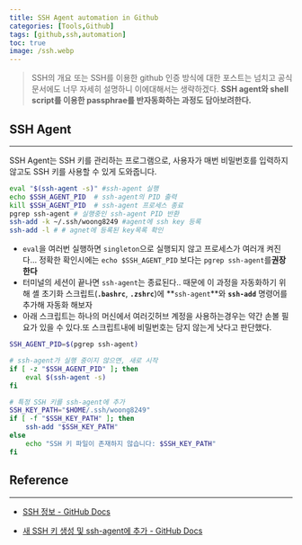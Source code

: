 ```yaml
---
title: SSH Agent automation in Github
categories: [Tools,Github]
tags: [github,ssh,automation]
toc: true
image: /ssh.webp
---
```



<blockquote class="prompt-tip">
SSH의 개요 또는 SSH를 이용한 github 인증 방식에 대한 포스트는 넘치고 공식문서에도 너무 자세히 설명하니 이에대해서는 생략하겠다.
<b>SSH agent와 shell script를 이용한 passphrae를 반자동화하는 과정도 담아보려한다.</b>
</blockquote>

## SSH Agent

---

SSH Agent는 SSH 키를 관리하는 프로그램으로, 사용자가 매번 비밀번호를 입력하지 않고도 SSH 키를 사용할 수 있게 도와줍니다.

```bash
eval "$(ssh-agent -s)" #ssh-agent 실행
echo $SSH_AGENT_PID  # ssh-agent의 PID 출력
kill $SSH_AGENT_PID  # ssh-agent 프로세스 종료
pgrep ssh-agent # 실행중인 ssh-agent PID 반환
ssh-add -k ~/.ssh/woong8249 #agent에 ssh key 등록
ssh-add -l # # agnet에 등록된 key목록 확인
```

- `eval`을 여러번 실행하면 `singleton`으로 실행되지 않고 프로세스가 여러개 켜진다… 정확한 확인시에는 `echo $SSH_AGENT_PID` 보다는 `pgrep ssh-agent`를**권장한다**
- 터미널의 세션이 끝나면 `ssh-agent`는 종료된다.. 때문에 이 과정을 자동화하기 위해 셸 초기화 스크립트(**`.bashrc`**, **`.zshrc`**)에 **`ssh-agent`**와 **`ssh-add`** 명령어를 추가해 자동화 해보자
- 아래 스크립트는 하나의 머신에서 여러깃허브 계정을 사용하는경우는 약간 손볼 필요가 있을 수 있다.또 스크립트내에 비밀번호는 담지 않는게 낫다고 판단했다.

```bash
SSH_AGENT_PID=$(pgrep ssh-agent)

# ssh-agent가 실행 중이지 않으면, 새로 시작
if [ -z "$SSH_AGENT_PID" ]; then
    eval $(ssh-agent -s)
fi

# 특정 SSH 키를 ssh-agent에 추가
SSH_KEY_PATH="$HOME/.ssh/woong8249"
if [ -f "$SSH_KEY_PATH" ]; then
    ssh-add "$SSH_KEY_PATH"
else
    echo "SSH 키 파일이 존재하지 않습니다: $SSH_KEY_PATH"
fi
```

## Reference

---

- [SSH 정보 - GitHub Docs](https://docs.github.com/ko/authentication/connecting-to-github-with-ssh/about-ssh)

- [새 SSH 키 생성 및 ssh-agent에 추가 - GitHub Docs](https://docs.github.com/ko/authentication/connecting-to-github-with-ssh/generating-a-new-ssh-key-and-adding-it-to-the-ssh-agent)
